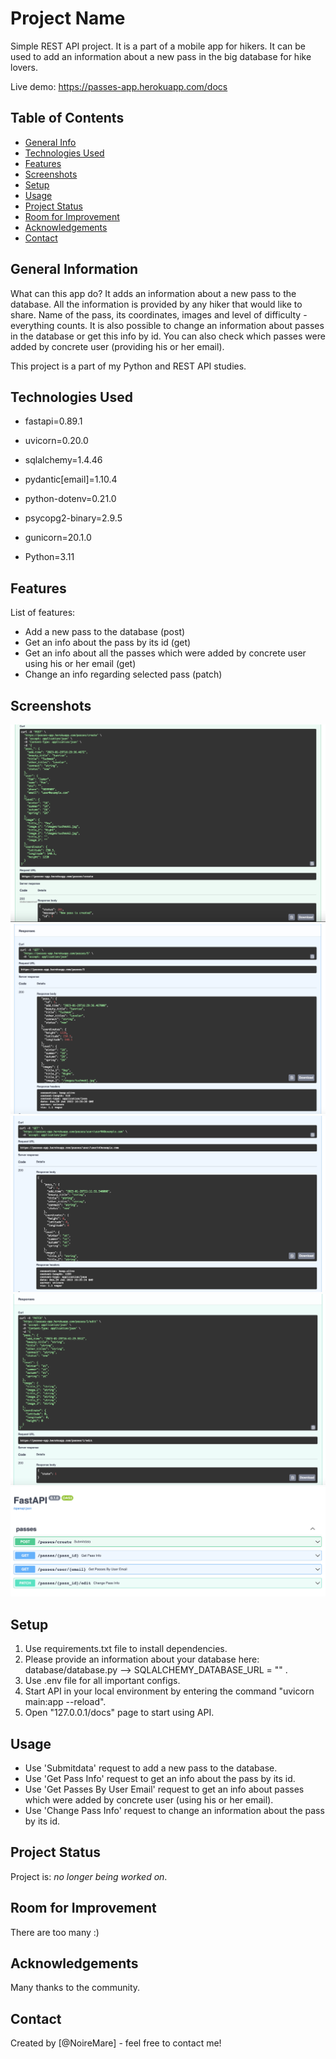 # Project Name
Simple REST API project. It is a part of a mobile app for hikers. It can be used to add an information about a new pass in the big database for hike lovers. 

Live demo: https://passes-app.herokuapp.com/docs
<!-- If you have the project hosted somewhere, include the link here. -->

## Table of Contents
* [General Info](#general-information)
* [Technologies Used](#technologies-used)
* [Features](#features)
* [Screenshots](#screenshots)
* [Setup](#setup)
* [Usage](#usage)
* [Project Status](#project-status)
* [Room for Improvement](#room-for-improvement)
* [Acknowledgements](#acknowledgements)
* [Contact](#contact)
<!-- * [License](#license) -->


## General Information
What can this app do? It adds an information about a new pass to the database. All the information is provided by any hiker that would like to share. 
Name of the pass, its coordinates, images and level of difficulty - everything counts. It is also possible to change an information about passes in the database or get this info by id. You can also check which passes were added by concrete user (providing his or her email).

This project is a part of my Python and REST API studies.  
<!-- You don't have to answer all the questions - just the ones relevant to your project. -->


## Technologies Used
- fastapi=0.89.1
- uvicorn=0.20.0
- sqlalchemy=1.4.46
- pydantic[email]=1.10.4
- python-dotenv=0.21.0
- psycopg2-binary=2.9.5
- gunicorn=20.1.0

- Python=3.11

## Features
List of features:
- Add a new pass to the database (post)
- Get an info about the pass by its id (get)
- Get an info about all the passes which were added by concrete user using his or her email (get)
- Change an info regarding selected pass (patch)


## Screenshots
![FAST API list](./img/screenshot1.png)
![POST request](./img/screenshot2.png)
![GET by id request](./img/screenshot3.png)
![GET by email request](./img/screenshot4.png)
![PATCH request](./img/screenshot5.png)

<!-- If you have screenshots you'd like to share, include them here. -->


## Setup
1. Use requirements.txt file to install dependencies.
2. Please provide an information about your database here: database/database.py --> SQLALCHEMY_DATABASE_URL = "" .
3. Use .env file for all important configs. 
4. Start API in your local environment by entering the command "uvicorn main:app --reload". 
5. Open "127.0.0.1/docs" page to start using API.

## Usage
- Use 'Submitdata' request to add a new pass to the database.
- Use 'Get Pass Info' request to get an info about the pass by its id.
- Use 'Get Passes By User Email' request to get an info about passes which were added by concrete user (using his or her email).
- Use 'Change Pass Info' request to change an information about the pass by its id.


## Project Status
Project is: _no longer being worked on_.


## Room for Improvement
There are too many :)


## Acknowledgements
Many thanks to the community.


## Contact
Created by [@NoireMare] - feel free to contact me!


<!-- Optional -->
<!-- ## License -->
<!-- This project is open source and available under the [... License](). -->

<!-- You don't have to include all sections - just the one's relevant to your project -->
